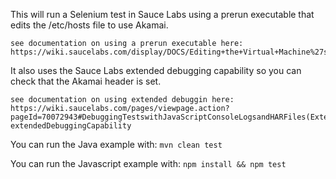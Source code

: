 This will run a Selenium test in Sauce Labs using a prerun executable that edits the /etc/hosts file to use Akamai.

	see documentation on using a prerun executable here:
	https://wiki.saucelabs.com/display/DOCS/Editing+the+Virtual+Machine%27s+Host+File

It also uses the Sauce Labs extended debugging capability so you can check that the Akamai header is set.
	
	see documentation on using extended debuggin here:
	https://wiki.saucelabs.com/pages/viewpage.action?pageId=70072943#DebuggingTestswithJavaScriptConsoleLogsandHARFiles(ExtendedDebugging)-extendedDebuggingCapability

You can run the Java example with:
	`mvn clean test`

You can run the Javascript example with:
	`npm install && npm test`


